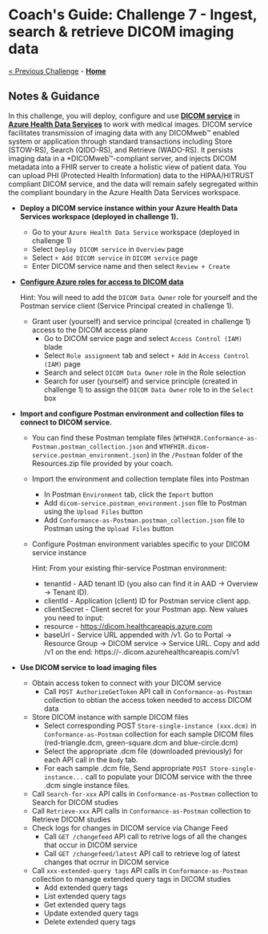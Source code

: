 # Coach's Guide: Challenge 7 - Ingest, search & retrieve DICOM imaging data

[< Previous Challenge](./Solution06.md) - **[Home](../readme.md)**

## Notes & Guidance

In this challenge, you will deploy, configure and use **[DICOM service](https://docs.microsoft.com/azure/healthcare-apis/dicom/)** in **[Azure Health Data Services](https://docs.microsoft.com/azure/healthcare-apis/healthcare-apis-overview)** to work with medical images.  DICOM service facilitates transmission of imaging data with any DICOMweb™ enabled system or application through standard transactions including Store (STOW-RS), Search (QIDO-RS), and Retrieve (WADO-RS).  It persists imaging data in a *DICOMweb™-compliant server, and injects DICOM metadata into a FHIR server to create a holistic view of patient data.  You can upload PHI (Protected Health Information) data to the HIPAA/HITRUST compliant DICOM service, and the data will remain safely segregated within the compliant boundary in the Azure Health Data Services workspace.

- **Deploy a DICOM service instance within your Azure Health Data Services workspace (deployed in challenge 1).**
    - Go to your `Azure Health Data Service` workspace (deployed in challenge 1)
    - Select `Deploy DICOM service` in `Overview` page
    - Select `+ Add DICOM service` in `DICOM service` page
    - Enter DICOM service name and then select `Review + Create`
- **[Configure Azure roles for access to DICOM data](https://docs.microsoft.com/azure/healthcare-apis/configure-azure-rbac#assign-roles-for-the-dicom-service)**

  Hint: You will need to add the `DICOM Data Owner` role for yourself and the Postman service client (Service Principal created in challenge 1). 

    - Grant user (yourself) and service principal (created in challenge 1) access to the DICOM access plane
        - Go to DICOM service page and select `Access Control (IAM)` blade
        - Select `Role assignment` tab and select `+ Add` in `Access Control (IAM)` page
        - Search and select `DICOM Data Owner` role in the Role selection
        - Search for user (yourself) and service principle (created in challenge 1) to assign the `DICOM Data Owner` role to in the `Select` box
- **Import and configure Postman environment and collection files to connect to DICOM service.**  
  - You can find these Postman template files (`WTHFHIR.Conformance-as-Postman.postman_collection.json` and `WTHFHIR.dicom-service.postman_environment.json`) in the `/Postman` folder of the Resources.zip file provided by your coach. 
  - Import the environment and collection template files into Postman
    - In Postman `Environment` tab, click the `Import` button
    - Add `dicom-service.postman_environment.json` file to Postman using the `Upload Files` button
    - Add `Conformance-as-Postman.postman_collection.json` file to Postman using the `Upload Files` button
  - Configure Postman environment variables specific to your DICOM service instance

    Hint:
    From your existing fhir-service Postman environment:
    - tenantId - AAD tenant ID (you also can find it in AAD -> Overview -> Tenant ID).
    - clientId - Application (client) ID for Postman service client app.
    - clientSecret - Client secret for your Postman app.
    New values you need to input:
    - resource - https://dicom.healthcareapis.azure.com
    - baseUrl - Service URL appended with /v1. Go to Portal -> Resource Group -> DICOM service -> Service URL. Copy and add /v1 on the end: https://<workspace-name>-<dicom-service-name>.dicom.azurehealthcareapis.com/v1
    
- **Use DICOM service to load imaging files**
  - Obtain access token to connect with your DICOM service
    - Call `POST AuthorizeGetToken` API call in `Conformance-as-Postman` collection to obtian the access token needed to access DICOM data
  - Store DICOM instance with sample DICOM files
    - Select corresponding POST `Store-single-instance (xxx.dcm)` in `Conformance-as-Postman` collection for each sample DICOM files (red-triangle.dcm, green-square.dcm and blue-circle.dcm)
    - Select the appropriate .dcm file (downloaded previously) for each API call in the `Body` tab.
    - For each sample .dcm file, Send appropriate `POST Store-single-instance...` call to populate your DICOM service with the three .dcm single instance files.
  - Call `Search-for-xxx` API calls in `Conformance-as-Postman` collection to Search for DICOM studies
  - Call `Retrieve-xxx` API calls in `Conformance-as-Postman` collection to Retrieve DICOM studies
  - Check logs for changes in DICOM service via Change Feed
    - Call `GET /changefeed` API call to retrive logs of all the changes that occur in DICOM service
    - Call `GET /changefeed/latest` API call to retrieve log of latest changes that ocrrur in DICOM service
  - Call `xxx-extended-query tags` API calls in `Conformance-as-Postman` collection to manage extended query tags in DICOM studies
    - Add extended query tags
    - List extended query tags
    - Get extended query tags
    - Update extended query tags
    - Delete extended query tags



